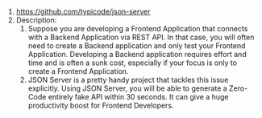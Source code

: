 1. https://github.com/typicode/json-server
2. Description:
	1. Suppose you are developing a Frontend Application that connects with a Backend Application via REST API. In that case, you will often need to create a Backend application and only test your Frontend Application. Developing a Backend application requires effort and time and is often a sunk cost, especially if your focus is only to create a Frontend Application.
	2. JSON Server is a pretty handy project that tackles this issue explicitly. Using JSON Server, you will be able to generate a Zero-Code entirely fake API within 30 seconds. It can give a huge productivity boost for Frontend Developers.
